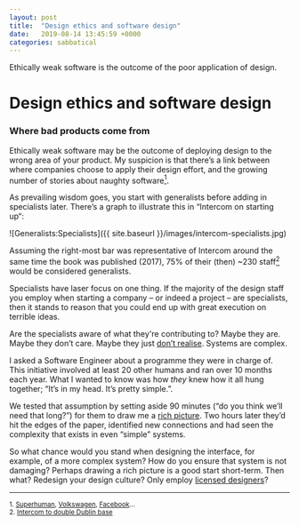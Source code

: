 ```yaml
---
layout: post
title:  "Design ethics and software design"
date:   2019-08-14 13:45:59 +0000
categories: sabbatical
---
```


Ethically weak software is the outcome of the poor application of design. 

# Design ethics and software design
### Where bad products come from 

Ethically weak software may be the outcome of deploying design to the wrong area of your product. My suspicion is that there’s a link between where companies choose to apply their design effort, and the growing number of stories about naughty software<a href="#1"><sup>1</sup></a>. 

As prevailing wisdom goes, you start with generalists before adding in specialists later. There’s a graph to illustrate this in “Intercom on starting up“: 

![Generalists:Specialists]({{ site.baseurl }}/images/intercom-specialists.jpg)

Assuming the right-most bar was representative of Intercom around the same time the book was published (2017), 75% of their (then) ~230 staff<a href="#2"><sup>2</sup></a> would be considered generalists.

Specialists have laser focus on one thing. If the majority of the design staff you employ when starting a company – or indeed a project – are specialists, then it stands to reason that you could end up with great execution on terrible ideas. 

Are the specialists aware of what they're contributing to? Maybe they are. Maybe they don’t care. Maybe they just [don’t realise](https://en.wikipedia.org/wiki/Hanlon%27s_razor). Systems are complex.

I asked a Software Engineer about a programme they were in charge of. This initiative involved at least 20 other humans and ran over 10 months each year. What I wanted to know was how *they* knew how it all hung together; “It’s in my head. It’s pretty simple.”.

We tested that assumption by setting aside 90 minutes (“do you think we’ll need that long?”) for them to draw me a [rich picture](https://en.wikipedia.org/wiki/Rich_picture). Two hours later they’d hit the edges of the paper, identified new connections and had seen the complexity that exists in even “simple” systems.

So what chance would you stand when designing the interface, for example, of a more complex system? How do you ensure that system is not damaging? Perhaps drawing a rich picture is a good start short-term. Then what? Redesign your design culture? Only employ [licensed designers](https://www.fastcompany.com/90161166/this-design-generation-has-failed)?

<hr/>

<a name="1"></a>
<sup>1. [Superhuman](https://www.theverge.com/2019/7/3/20681655/superhuman-email-app-spying-controversy-policy-change-read-receipts), [Volkswagen](https://en.wikipedia.org/wiki/Volkswagen_emissions_scandal), [Facebook](https://www.theguardian.com/technology/2019/mar/17/the-cambridge-analytica-scandal-changed-the-world-but-it-didnt-change-facebook)…
</sup>
<br/>
<a name="2"></a>
<sup>2. [Intercom to double Dublin base](https://www.irishtimes.com/business/technology/intercom-to-double-dublin-base-as-it-adds-350-jobs-worldwide-1.3408569)
</sup>
